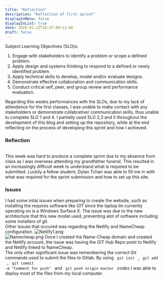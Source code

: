 ```yaml
---
title: "Reflection"
description: "Reflection of first sprint"
displayInMenu: false
displayInList: true
date: 2020-01-22T10:57:09+11:00
draft: false
---
```

Subject Learning Objectives (SLO)s:
<ol>
<li>Engage with stakeholders to identify a problem or scope a defined problem.</li>
<li>Apply design and systems thinking to respond to a defined or newly identified problem.</li>
<li>Apply technical skills to develop, model and/or evaluate designs.</li>
<li>Demonstrate effective collaboration and communication skills.</li>
<li>Conduct critical self, peer, and group review and performance evaluation. </li>
</ol>
Regarding this weeks performances with the SLOs, due to my lack of attendence for the first classes, I was unable to make contact with any stakeholders or demonstrate collabrative/ communication skills, thus unable to complete SLO 1 and 4. I partially used SLO 2,3 and 5 throughout the development of this blog and setting up the repository, while at the end reflecting on the 
process of developing this sprint and how I achieved.

<h3> Reflection </h3>
<br>
This week was hard to produce a complete sprint due to my absence from class as I was overseas attending my grandfather funeral. This resulted in an increasingly difficult
week to understand what is required to be submitted. Luckily a fellow student, Dylan Tchan was able to fill me in with what was required for the sprint submission and how to set up 
this site.
<br>
<h3> Issues </h3>
I had some inital issues when preparing to create the website, such as installing the requires software like GIT since the laptop Im currently operating on is a Windows Surface X.
The issue was due to the new architecture that this new model used, preventing alot of software including some installers of git.
<br>
Other issues that occured was regarding the Netlify and NameCheap configuration. 
<img src="/img/Netlify1.png" alt="Netlify1.png">
<br>
<img src="/img/Namecheap.png" alt="Namecheap.png">
Once I created the Name-Cheap domain and created the Netlify account, the issue was having the GIT Hub Repo point to Netlify and Netlify linked to NameCheap.
<br>
The only other significant issue was remembering the correct Git commands used to submit the files to Gitlab. By using <code> git init </code> , <code> git add .</code>, <code> git commit
-m "Comment for push" </code> and <code> git push origin master </code> codes I was able to deploy most of the files from my local computer.
